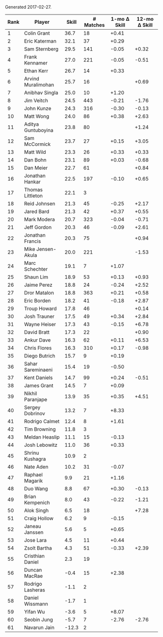 Generated 2017-02-27.

| Rank | Player             | Skill | # Matches | 1-mo Δ Skill | 12-mo Δ Skill |
|------|--------------------|-------|-----------|--------------|---------------|
|    1 | Colin Grant        |  36.7 |        18 |        +0.41 |               |
|    2 | Eric Katerman      |  32.1 |        37 |        +0.29 |               |
|    3 | Sam Sternberg      |  29.5 |       141 |        -0.05 |         +0.32 |
|    4 | Frank Kennamer     |  27.0 |       221 |        -0.05 |         -0.51 |
|    5 | Ethan Kerr         |  26.7 |        14 |        +0.33 |               |
|    6 | Arvind Muralimohan |  25.7 |        16 |              |         +0.69 |
|    7 | Anibhav Singla     |  25.0 |        10 |        +1.20 |               |
|    8 | Jim Veitch         |  24.5 |       443 |        -0.21 |         -1.76 |
|    9 | John Kunze         |  24.3 |       316 |        -0.30 |         -0.13 |
|   10 | Matt Wong          |  24.0 |        86 |        +0.38 |         +2.63 |
|   11 | Aditya Guntuboyina |  23.8 |        80 |              |         +1.24 |
|   12 | Sam McCormick      |  23.7 |        27 |        +0.15 |         +3.05 |
|   13 | Matt Wild          |  23.3 |        26 |        +0.33 |         +0.33 |
|   14 | Dan Bohn           |  23.1 |        89 |        +0.03 |         -0.68 |
|   15 | Dan Meier          |  22.7 |        61 |              |         +0.84 |
|   16 | Jonathan Hankar    |  22.5 |       197 |        -0.10 |         +0.65 |
|   17 | Thomas Littleton   |  22.1 |         3 |              |               |
|   18 | Reid Johnsen       |  21.3 |        45 |        -0.25 |         +2.17 |
|   19 | Jared Bard         |  21.3 |        42 |        +0.37 |         +0.55 |
|   20 | Mark Modera        |  20.7 |       323 |        -0.04 |         -0.71 |
|   21 | Jeff Gordon        |  20.3 |        46 |        -0.09 |         +2.61 |
|   22 | Jonathan Francis   |  20.3 |        75 |              |         +0.94 |
|   23 | Mike Jensen-Akula  |  20.0 |       221 |              |         -1.53 |
|   24 | Marc Schechter     |  19.1 |         7 |        +1.07 |               |
|   25 | Shaun Lim          |  18.9 |        53 |        +0.13 |         +0.93 |
|   26 | Jaime Perez        |  18.8 |        24 |        -0.24 |         +2.52 |
|   27 | Dror Matalon       |  18.8 |       363 |        +0.21 |         +0.58 |
|   28 | Eric Borden        |  18.2 |        41 |        -0.18 |         +2.87 |
|   29 | Troup Howard       |  17.8 |        46 |              |         +0.14 |
|   30 | Josh Trauner       |  17.5 |        49 |        +0.34 |         +2.84 |
|   31 | Wayne Heiser       |  17.3 |        43 |        -0.15 |         +6.78 |
|   32 | David Bratt        |  17.3 |        22 |              |         +0.90 |
|   33 | Ankur Dave         |  16.3 |        62 |        +0.11 |         +6.53 |
|   34 | Chris Flores       |  16.3 |       310 |        +0.17 |         -0.98 |
|   35 | Diego Butrich      |  15.7 |         9 |        +0.19 |               |
|   36 | Sahar Sareminaeni  |  15.4 |        19 |        -0.50 |               |
|   37 | Kent Daniels       |  14.7 |        99 |        +0.24 |         -0.51 |
|   38 | James Grant        |  14.5 |         7 |        +0.09 |               |
|   39 | Nikhil Paranjape   |  13.9 |        35 |        +0.35 |         +4.51 |
|   40 | Sergey Dobrinov    |  13.2 |         7 |        +8.33 |               |
|   41 | Rodrigo Calmet     |  12.4 |         8 |        +1.61 |               |
|   42 | Tim Browning       |  11.8 |         3 |              |               |
|   43 | Meldan Heaslip     |  11.1 |        15 |        -0.13 |               |
|   44 | Josh Lebowitz      |  11.0 |        36 |        +0.33 |               |
|   45 | Shrinu Kushagra    |  10.9 |         2 |              |               |
|   46 | Nate Aden          |  10.2 |        31 |        -0.07 |               |
|   47 | Raphael Magarik    |   9.9 |        21 |        +1.16 |               |
|   48 | Duo Wang           |   8.8 |        67 |        +0.30 |         -0.13 |
|   49 | Brian Kempenich    |   8.0 |        43 |        -0.22 |         -1.21 |
|   50 | Alok Singh         |   6.5 |        18 |              |         +7.28 |
|   51 | Craig Hollow       |   6.2 |         9 |        -0.15 |               |
|   52 | Janeau Janssen     |   5.6 |         5 |        +0.65 |               |
|   53 | Jose Lara          |   4.5 |        11 |        +0.44 |               |
|   54 | Zsolt Bartha       |   4.3 |        51 |        -0.33 |         +2.39 |
|   55 | Cristhian Daniel   |   2.3 |        19 |              |               |
|   56 | Duncan MacRae      |  -0.4 |        15 |        +2.38 |               |
|   57 | Rodrigo Lasheras   |  -1.1 |         2 |              |               |
|   58 | Daniel Wissmann    |  -1.7 |         1 |              |               |
|   59 | Yifan Wu           |  -3.6 |         5 |        +8.07 |               |
|   60 | Seobin Jung        |  -5.7 |         7 |        -2.76 |         -2.76 |
|   61 | Navarun Jain       | -12.3 |         2 |              |               |